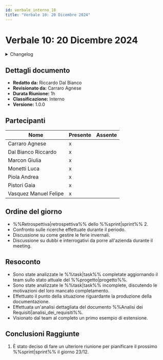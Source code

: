```yaml
---
id: verbale_interno_10
title: "Verbale 10: 20 Dicembre 2024"
---
```


# Verbale 10: 20 Dicembre 2024

<details>
  <summary>Changelog</summary>

| Data       | Versione | Descrizione                 | Autore              | Data Approvazione | Approvatore    |
| ---------- | -------- | --------------------------- | ------------------- | ----------------- | -------------- |
| 21/12/2024 | 1.0.0    | Prima stesura del documento | Riccardo Dal Bianco | 22/12/2024        | Carraro Agnese |

</details>

## Dettagli documento

- **Redatto da:** Riccardo Dal Bianco
- **Revisionato da:** Carraro Agnese
- **Durata Riunione:** 1h
- **Classificazione:** Interno
- **Versione:** 1.0.0

## Partecipanti

| Nome                  | Presente | Assente |
| --------------------- | -------- | ------- |
| Carraro Agnese        | x        |         |
| Dal Bianco Riccardo   | x        |         |
| Marcon Giulia         | x        |         |
| Monetti Luca          | x        |         |
| Piola Andrea          | x        |         |
| Pistori Gaia          | x        |         |
| Vasquez Manuel Felipe | x        |         |

## Ordine del giorno

- %%Retrospettiva|retrospettiva%% dello %%sprint|sprint%% 2.
- Confronto sulle ricerche effettuate durante il periodo.
- Discussione su come gestire le ferie invernali.
- Discussione su dubbi e interrogativi da porre all'azienda durante il meeting.

## Resoconto

- Sono state analizzate le %%task|task%% completate aggiornando il team sullo stato attuale del %%progetto|progetto%%.
- Sono state analizzate le %%task|task%% incomplete, discutendo le motivazioni del loro mancato completamento.
- Effettuato il punto della situazione riguardante la produzione della documentazione.
- Effettuata un'analisi dettagliata del documento %%Analisi dei Requisiti|analisi_dei_requisiti%%.
- Visionato dal team al completo un primo esempio di estensione.

## Conclusioni Raggiunte

1. È stato deciso di fare un ulteriore riunione per pianificare il prossimo %%sprint|sprint%% il giorno 23/12.
